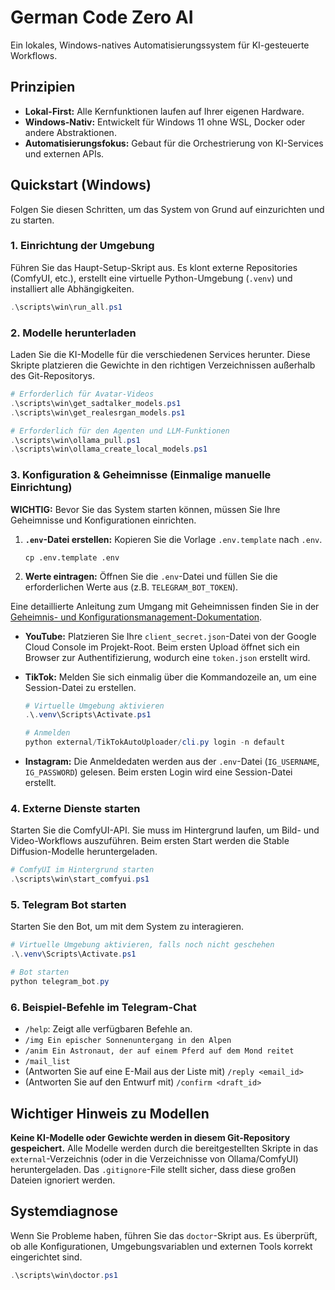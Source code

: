 # German Code Zero AI

Ein lokales, Windows-natives Automatisierungssystem für KI-gesteuerte Workflows.

## Prinzipien

- **Lokal-First:** Alle Kernfunktionen laufen auf Ihrer eigenen Hardware.
- **Windows-Nativ:** Entwickelt für Windows 11 ohne WSL, Docker oder andere Abstraktionen.
- **Automatisierungsfokus:** Gebaut für die Orchestrierung von KI-Services und externen APIs.

## Quickstart (Windows)

Folgen Sie diesen Schritten, um das System von Grund auf einzurichten und zu starten.

### 1. Einrichtung der Umgebung

Führen Sie das Haupt-Setup-Skript aus. Es klont externe Repositories (ComfyUI, etc.), erstellt eine virtuelle Python-Umgebung (`.venv`) und installiert alle Abhängigkeiten.

```powershell
.\scripts\win\run_all.ps1
```

### 2. Modelle herunterladen

Laden Sie die KI-Modelle für die verschiedenen Services herunter. Diese Skripte platzieren die Gewichte in den richtigen Verzeichnissen außerhalb des Git-Repositorys.

```powershell
# Erforderlich für Avatar-Videos
.\scripts\win\get_sadtalker_models.ps1
.\scripts\win\get_realesrgan_models.ps1

# Erforderlich für den Agenten und LLM-Funktionen
.\scripts\win\ollama_pull.ps1
.\scripts\win\ollama_create_local_models.ps1
```

### 3. Konfiguration & Geheimnisse (Einmalige manuelle Einrichtung)

**WICHTIG:** Bevor Sie das System starten können, müssen Sie Ihre Geheimnisse und Konfigurationen einrichten.

1.  **`.env`-Datei erstellen:** Kopieren Sie die Vorlage `.env.template` nach `.env`.
    ```
    cp .env.template .env
    ```
2.  **Werte eintragen:** Öffnen Sie die `.env`-Datei und füllen Sie die erforderlichen Werte aus (z.B. `TELEGRAM_BOT_TOKEN`).

Eine detaillierte Anleitung zum Umgang mit Geheimnissen finden Sie in der [Geheimnis- und Konfigurationsmanagement-Dokumentation](docs/security/secrets.md).

- **YouTube:** Platzieren Sie Ihre `client_secret.json`-Datei von der Google Cloud Console im Projekt-Root. Beim ersten Upload öffnet sich ein Browser zur Authentifizierung, wodurch eine `token.json` erstellt wird.

- **TikTok:** Melden Sie sich einmalig über die Kommandozeile an, um eine Session-Datei zu erstellen.
  ```powershell
  # Virtuelle Umgebung aktivieren
  .\.venv\Scripts\Activate.ps1
  
  # Anmelden
  python external/TikTokAutoUploader/cli.py login -n default
  ```

- **Instagram:** Die Anmeldedaten werden aus der `.env`-Datei (`IG_USERNAME`, `IG_PASSWORD`) gelesen. Beim ersten Login wird eine Session-Datei erstellt.

### 4. Externe Dienste starten

Starten Sie die ComfyUI-API. Sie muss im Hintergrund laufen, um Bild- und Video-Workflows auszuführen. Beim ersten Start werden die Stable Diffusion-Modelle heruntergeladen.

```powershell
# ComfyUI im Hintergrund starten
.\scripts\win\start_comfyui.ps1
```

### 5. Telegram Bot starten

Starten Sie den Bot, um mit dem System zu interagieren.

```powershell
# Virtuelle Umgebung aktivieren, falls noch nicht geschehen
.\.venv\Scripts\Activate.ps1

# Bot starten
python telegram_bot.py
```

### 6. Beispiel-Befehle im Telegram-Chat

- `/help`: Zeigt alle verfügbaren Befehle an.
- `/img Ein epischer Sonnenuntergang in den Alpen`
- `/anim Ein Astronaut, der auf einem Pferd auf dem Mond reitet`
- `/mail_list`
- (Antworten Sie auf eine E-Mail aus der Liste mit) `/reply <email_id>`
- (Antworten Sie auf den Entwurf mit) `/confirm <draft_id>`

## Wichtiger Hinweis zu Modellen

**Keine KI-Modelle oder Gewichte werden in diesem Git-Repository gespeichert.** Alle Modelle werden durch die bereitgestellten Skripte in das `external`-Verzeichnis (oder in die Verzeichnisse von Ollama/ComfyUI) heruntergeladen. Das `.gitignore`-File stellt sicher, dass diese großen Dateien ignoriert werden.

## Systemdiagnose

Wenn Sie Probleme haben, führen Sie das `doctor`-Skript aus. Es überprüft, ob alle Konfigurationen, Umgebungsvariablen und externen Tools korrekt eingerichtet sind.

```powershell
.\scripts\win\doctor.ps1
```
